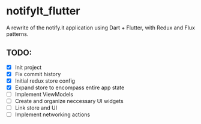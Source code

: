 # notifyIt_flutter
A rewrite of the notify.it application using Dart + Flutter, with Redux and Flux patterns. 

## TODO: 

- [x] Init project
- [x] Fix commit history
- [x] Initial redux store config
- [x] Expand store to encompass entire app state
- [ ] Implement ViewModels
- [ ] Create and organize neccessary UI widgets
- [ ] Link store and UI
- [ ] Implement networking actions
